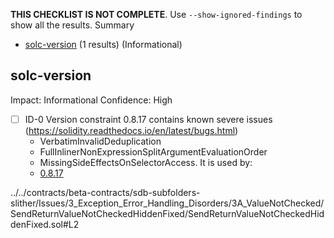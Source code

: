**THIS CHECKLIST IS NOT COMPLETE**. Use `--show-ignored-findings` to show all the results.
Summary
 - [solc-version](#solc-version) (1 results) (Informational)
## solc-version
Impact: Informational
Confidence: High
 - [ ] ID-0
Version constraint 0.8.17 contains known severe issues (https://solidity.readthedocs.io/en/latest/bugs.html)
	- VerbatimInvalidDeduplication
	- FullInlinerNonExpressionSplitArgumentEvaluationOrder
	- MissingSideEffectsOnSelectorAccess.
It is used by:
	- [0.8.17](../../contracts/beta-contracts/sdb-subfolders-slither/Issues/3_Exception_Error_Handling_Disorders/3A_ValueNotChecked/SendReturnValueNotCheckedHiddenFixed/SendReturnValueNotCheckedHiddenFixed.sol#L2)

../../contracts/beta-contracts/sdb-subfolders-slither/Issues/3_Exception_Error_Handling_Disorders/3A_ValueNotChecked/SendReturnValueNotCheckedHiddenFixed/SendReturnValueNotCheckedHiddenFixed.sol#L2


